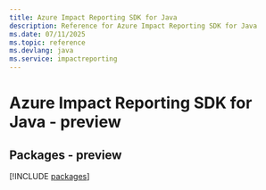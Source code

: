 ```yaml
---
title: Azure Impact Reporting SDK for Java
description: Reference for Azure Impact Reporting SDK for Java
ms.date: 07/11/2025
ms.topic: reference
ms.devlang: java
ms.service: impactreporting
---
```

# Azure Impact Reporting SDK for Java - preview
## Packages - preview
[!INCLUDE [packages](impact-reporting-index.md)]